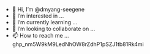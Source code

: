- 👋 Hi, I’m @dmyang-seegene
- 👀 I’m interested in ...
- 🌱 I’m currently learning ...
- 💞️ I’m looking to collaborate on ...
- 📫 How to reach me ...
 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
<!---
dmyang-seegene/dmyang-seegene is a ✨ special ✨ repository because its `README.md` (this file) appears on your GitHub profile.
You can click the Preview link to take a look at your changes.
--->
